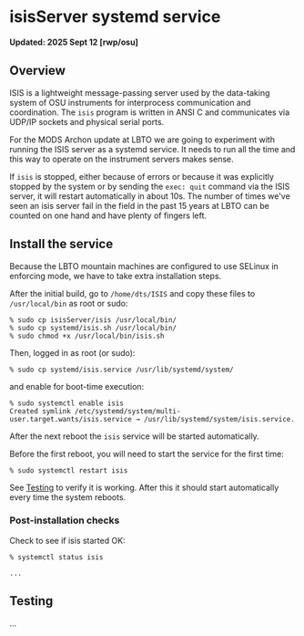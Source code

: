 # isisServer systemd service

**Updated: 2025 Sept 12 [rwp/osu]**

## Overview

ISIS is a lightweight message-passing server used by the data-taking system of OSU instruments 
for interprocess communication and coordination. The `isis` program is written in ANSI C and 
communicates via UDP/IP sockets and physical serial ports.

For the MODS Archon update at LBTO we are going to experiment with running the ISIS server as
a systemd service.  It needs to run all the time and this way to operate on the instrument
servers makes sense.  

If `isis` is stopped, either because of errors or because it was explicitly stopped by the system or
by sending the `exec: quit` command via the ISIS server, it will restart automatically in about 10s.
The number of times we've seen an isis server fail in the field in the past 15 years at LBTO can be
counted on one hand and have plenty of fingers left.

## Install the service

Because the LBTO mountain machines are configured to use SELinux in enforcing mode, we have to take extra installation steps.

After the initial build, go to `/home/dts/ISIS` and copy these files to `/usr/local/bin` as root or sudo:
```
% sudo cp isisServer/isis /usr/local/bin/
% sudo cp systemd/isis.sh /usr/local/bin/
% sudo chmod +x /usr/local/bin/isis.sh
```
Then, logged in as root (or sudo):
```
% sudo cp systemd/isis.service /usr/lib/systemd/system/
```
and enable for boot-time execution:
```
% sudo systemctl enable isis
Created symlink /etc/systemd/system/multi-user.target.wants/isis.service → /usr/lib/systemd/system/isis.service.
```
After the next reboot the `isis` service will be started automatically. 

Before the first reboot, you will need to start the service for the first time:
```
% sudo systemctl restart isis
```
See [Testing](#Testing) to verify it is working.  After this it should start
automatically every time the system reboots.

### Post-installation checks

Check to see if isis started OK:
```
% systemctl status isis

...

```

## Testing

...

